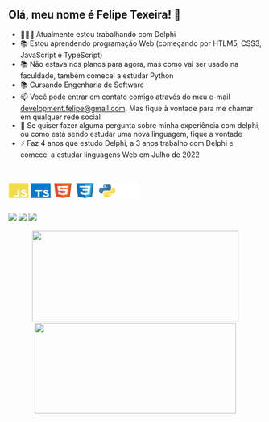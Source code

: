 <h2>Olá, meu nome é Felipe Texeira! 👋</h2>

- 👨🏻‍💻 Atualmente estou trabalhando com Delphi
- 📚 Estou aprendendo programação Web (começando por HTLM5, CSS3, JavaScript e TypeScript)
- 📚 Não estava nos planos para agora, mas como vai ser usado na faculdade, também comecei a estudar Python
- 📚 Cursando Engenharia de Software
- 📫 Você pode entrar em contato comigo através do meu e-mail development.felipe@gmail.com. Mas fique à vontade para me chamar em qualquer rede social
- 💬 Se quiser fazer alguma pergunta sobre minha experiência com delphi, ou como está sendo estudar uma nova linguagem, fique a vontade
- ⚡ Faz 4 anos que estudo Delphi, a 3 anos trabalho com Delphi e comecei a estudar linguagens Web em Julho de 2022

<br/>

<div style="display: inline_block"><br>
  <img align="center" alt="Felipe-Js" height="30" width="40" src="https://raw.githubusercontent.com/devicons/devicon/master/icons/javascript/javascript-plain.svg">
  <img align="center" alt="Felipe-Ts" height="30" width="40" src="https://raw.githubusercontent.com/devicons/devicon/master/icons/typescript/typescript-plain.svg">
  <img align="center" alt="Felipe-HTML" height="30" width="40" src="https://raw.githubusercontent.com/devicons/devicon/master/icons/html5/html5-original.svg">
  <img align="center" alt="Felipe-CSS" height="30" width="40" src="https://raw.githubusercontent.com/devicons/devicon/master/icons/css3/css3-original.svg">
  <img align="center" alt="Felipe-PY" height="30" width="40" src="https://raw.githubusercontent.com/devicons/devicon/master/icons/python/python-original.svg">
  <img align="center" alt="Felipe-DELPHI" height="30" width="40" src="https://raw.githubusercontent.com/devicons/devicon/master/icons/pascal/pascal-original.svg">
</div>

##

<div> 
  <a href="https://instagram.com/felipe.flptxr" target="_blank"><img src="https://img.shields.io/badge/-Instagram-%23E4405F?style=for-the-badge&logo=instagram&logoColor=white" target="_blank"></a>
  <a href = "mailto:development.felipe@gmail.com"><img src="https://img.shields.io/badge/-Gmail-%23333?style=for-the-badge&logo=gmail&logoColor=white" target="_blank"></a>
  <a href="https://www.linkedin.com/in/felipe-teixeira-460464110" target="_blank"><img src="https://img.shields.io/badge/-LinkedIn-%230077B5?style=for-the-badge&logo=linkedin&logoColor=white" target="_blank"></a>   
 
  <!-- ![Snake animation](https://github.com/DevWebFelipe/DevWebFelipe/blob/main/github-user-contribution.svg) -->
 
</div>

</br>

<div align="center">
  <img height="180rem" width="410rem" src="https://github-readme-stats.vercel.app/api?username=DevWebFelipe&show_icons=true&theme=tokyonight&include_all_commits=true&count_private=true"/>
  <img height="180rem" width="400rem" src="https://github-readme-stats.vercel.app/api/top-langs/?username=DevWebFelipe&layout=compact&theme=tokyonight"/>
</div>


